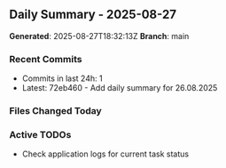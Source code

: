 ## Daily Summary - 2025-08-27

**Generated**: 2025-08-27T18:32:13Z
**Branch**: main


### Recent Commits
- Commits in last 24h: 1
- Latest: 72eb460 - Add daily summary for 26.08.2025

### Files Changed Today

### Active TODOs
- Check application logs for current task status

